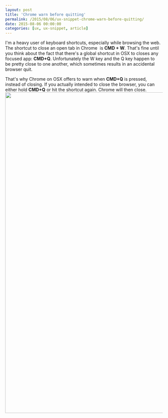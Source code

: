 ```yaml
---
layout: post
title: 'Chrome warn before quitting'
permalink: /2015/08/06/ux-snippet-chrome-warn-before-quitting/
date: 2015-08-06 00:00:00
categories: [ux, ux-snippet, article]
---
```


I'm a heavy user of keyboard shortcuts, especially while browsing the web. The shortcut to close an open tab in Chrome  is **CMD + W**. That's fine until you think about the fact that there's a global shortcut in OSX to closes any focused app: **CMD+Q**. Unfortunately the W key and the Q key happen to be pretty close to one another, which sometimes results in an accidental browser quit.

That's why Chrome on OSX offers to warn when **CMD+Q** is pressed, instead of closing. If you actually intended to close the browser, you can either hold **CMD+Q** or hit the shortcut again. Chrome will then close.
<img
  src="https://image.jimcdn.com/app/cms/image/transf/none/path/se42d1516dcb4082b/image/i19974188c2b20e6a/version/1438890201/image.jpg"
  width="934"
  height="1024"
 />
